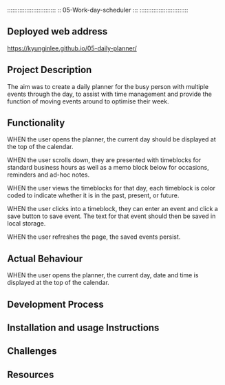 ::::::::::::::::::::::::::::
:: 05-Work-day-scheduler :::
::::::::::::::::::::::::::::

## Deployed web address 
https://kyunginlee.github.io/05-daily-planner/

## Project Description
The aim was to create a daily planner for the busy person with multiple events through the day, to assist with time management and provide the function of moving events around to optimise their week.

## Functionality
WHEN the user opens the planner, the current day should be displayed at the top of the calendar.

WHEN the user scrolls down, they are presented with timeblocks for standard business hours as well as a memo block below for occasions, reminders and ad-hoc notes.

WHEN the user views the timeblocks for that day, each timeblock is color coded to indicate whether it is in the past, present, or future.

WHEN the user clicks into a timeblock, they can enter an event and click a save button to save event. The text for that event should then be saved in local storage.

WHEN the user refreshes the page, the saved events persist.

## Actual Behaviour
WHEN the user opens the planner, the current day, date and time is displayed at the top of the calendar.

## Development Process

## Installation and usage Instructions

## Challenges

## Resources